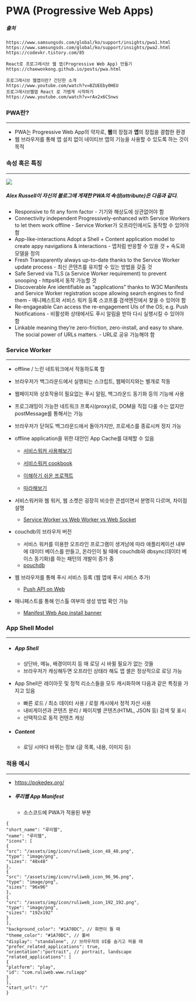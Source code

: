 # PWA (Progressive Web Apps)

##### 출처 

```
https://www.samsungsds.com/global/ko/support/insights/pwa1.html
https://www.samsungsds.com/global/ko/support/insights/pwa2.html
https://codevkr.tistory.com/85

React로 프로그레시브 웹 앱(Progressive Web App) 만들기
https://chaewonkong.github.io/posts/pwa.html

프로그레시브 웹앱이란? 간단한 소개
https://www.youtube.com/watch?v=BZUEEby0HEU
프로그레시브웹앱 React 로 가볍게 시작하기
https://www.youtube.com/watch?v=rAx2x6CSnws

```

### PWA란?

---

- PWA는 Progressive Web App의 약자로, **웹**의 장점과 **앱**의 장접을 결합한 환경
- 웹 브라우저를 통해 앱 설치 없이 네이티브 앱의 기능을 사용할 수 있도록 하는 것이 목적



### 속성 혹은 특징

---

<img src="https://t1.daumcdn.net/cfile/tistory/997DE5465C35DEEA19">

#####   Alex Russell이 자신의 블로그에 게재한 PWA의 속성(attribute)은 다음과 같다.

- Responsive to fit any form factor
  \- 기기와 해상도에 상관없어야 함
- Connectivity independent Progressively-enhanced with Service Workers to let them work offline
  \- Service Worker가 오프라인에서도 동작할 수 있어야 함
- App-like-interactions Adopt a Shell + Content application model to create appy navigations & interactions
  \- 앱처럼 반응할 수 있을 것 + 속도와 모델을 정의
- Fresh Transparently always up-to-date thanks to the Service Worker update process
  \- 최신 콘텐츠를 유지할 수 있는 방법을 갖출 것
- Safe Served via TLS (a Service Worker requirement) to prevent snooping
  \- https에서 동작 가능할 것
- Discoverable Are identifiable as “applications” thanks to W3C Manifests and Service Worker registration scope allowing search engines to find them
  \- 매니페스트와 서비스 워커 등록 스코프를 검색엔진에서 찾을 수 있어야 함
- Re-engageable Can access the re-engagement UIs of the OS; e.g. Push Notifications
  \- 비활성화 상태에서도 푸시 알림을 받아 다시 실행시킬 수 있어야 함
- Linkable meaning they’re zero-friction, zero-install, and easy to share. The social power of URLs matters.
  \- URL로 공유 가능해야 함



### Service Worker

---

- offline / 느린 네트워크에서 작동하도록 함

- 브라우저가 백그라운드에서 실행되는 스크립트, 웹페이지와는 별개로 작동

- 웹페이지와 상호작용이 필요없는 푸시 알림, 백그라운드 동기화 등의 기능에 사용

- 프로그래밍이 가능한 네트워크 프록시(proxy)로, DOM을 직접 다룰 수는 없지만 postMessage를 통해서는 가능

- 브라우저가 닫혀도 백그라운드에서 돌아가지만, 프로세스를 종료시켜 정지 가능

- offline application을 위한 대안인 App Cache를 대체할 수 있음

  - <a href="https://developer.mozilla.org/en-US/docs/Web/API/Service_Worker_API/Using_Service_Workers">서비스워커 사용해보기</a>

  - <a href="https://github.com/mozilla/serviceworker-cookbook/">서비스워커 cookbook</a>

  - <a href="https://github.com/mdn/sw-test">이해하기 쉬운 프로젝트</a>
  - <a href="https://keen.devpools.kr/sw-test/">따라해보기</a>

- 서비스워커와 웹 워커, 웹 소켓은 굉장히 비슷한 콘셉이면서 분명히 다르며, 차이점 설명
  - <a href="https://aarontgrogg.com/blog/2015/07/20/the-difference-between-service-workers-web-workers-and-websockets/">Service Worker vs Web Worker vs Web Socket</a>
- couchdb의 브라우저 버전
  - 서비스 워커를 이용한 오프라인 프로그램이 생겨남에 따라 애플리케이션 내부에 데이터 베이스를 만들고, 온라인이 될 때에 couchdb와 dbsync(데이터 베이스 동기화)를 하는 패턴의 개발이 증가 중
  - <a href="https://pouchdb.com/">pouchdb</a>

- 웹 브라우저를 통해 푸시 서비스 등록 (웹 앱에 푸시 서비스 추가)
  - <a href="https://pouchdb.com/">Push API on Web</a>
- 매니페스트를 통해 인스톨 여부의 생성 방법 확인 가능
  - <a href="https://developers.google.com/web/fundamentals/app-install-banners/">Manifest Web App install banner</a>



### App Shell Model

---

- ##### App Shell

  - 상단바, 메뉴, 배경이미지 등 매 로딩 시 바뀔 필요가 없는 것들
  - 브라우저가 캐싱해두면 오프라인 상태라 해도 앱 셸은 정상적으로 로딩 가능

- App Shell은 레이아웃 및 정적 리소스들을 모두 캐시화하며 다음과 같은 특징을 가지고 있음

  - 빠른 로드 / 최소 데이터 사용 / 로컬 캐시에서 정적 자산 사용
  - 내비게이션과 콘텐츠 분리 / 페이지별 콘텐츠(HTML, JSON 등) 검색 및 표시
  - 선택적으로 동적 컨텐츠 캐싱

- ##### Content

  - 로딩 시마다 바뀌는 정보 (글 목록, 내용, 이미지 등)



### 적용 예시

---

- https://pokedex.org/

- ##### 루리웹 App Manifest

  - 소스코드에 PWA가 적용된 부분

```
{
"short_name": "루리웹",
"name": "루리웹",
"icons": [
{
"src": "/assets/img/icon/ruliweb_icon_48_48.png",
"type": "image/png",
"sizes": "48x48"
},
{
"src": "/assets/img/icon/ruliweb_icon_96_96.png",
"type": "image/png",
"sizes": "96x96"
},
{
"src": "/assets/img/icon/ruliweb_icon_192_192.png",
"type": "image/png",
"sizes": "192x192"
}
],
"background_color": "#1A70DC", // 화면이 뜰 때
"theme_color": "#1A70DC", // 툴바
"display": "standalone", // 브라우저의 UI를 숨기고 띄울 때
"prefer_related_applications": true,
"orientation":"portrait", // portrait, landscape
"related_applications": [
{
"platform": "play",
"id": "com.ruliweb.www.ruliapp"
}
],
"start_url": "/"
}
```

